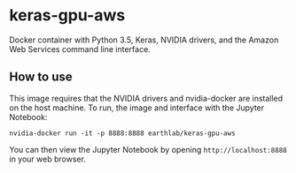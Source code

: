 # keras-gpu-aws

Docker container with Python 3.5, Keras, NVIDIA drivers, and the Amazon Web Services command line interface.

## How to use

This image requires that the NVIDIA drivers and nvidia-docker are installed on the host machine. 
To run, the image and interface with the Jupyter Notebook:

```
nvidia-docker run -it -p 8888:8888 earthlab/keras-gpu-aws
```    

You can then view the Jupyter Notebook by opening `http://localhost:8888` in your web browser.

